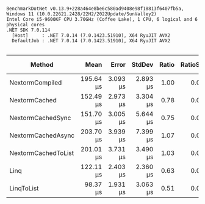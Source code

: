 ```

BenchmarkDotNet v0.13.9+228a464e8be6c580ad9408e98f18813f6407fb5a, Windows 11 (10.0.22621.2428/22H2/2022Update/SunValley2)
Intel Core i5-9600KF CPU 3.70GHz (Coffee Lake), 1 CPU, 6 logical and 6 physical cores
.NET SDK 7.0.114
  [Host]     : .NET 7.0.14 (7.0.1423.51910), X64 RyuJIT AVX2
  DefaultJob : .NET 7.0.14 (7.0.1423.51910), X64 RyuJIT AVX2


```
| Method              | Mean      | Error    | StdDev   | Ratio | RatioSD | Gen0    | Gen1    | Allocated | Alloc Ratio |
|-------------------- |----------:|---------:|---------:|------:|--------:|--------:|--------:|----------:|------------:|
| NextormCompiled     | 195.64 μs | 3.093 μs | 2.893 μs |  1.00 |    0.00 | 51.0254 |       - | 234.56 KB |        1.00 |
| NextormCached       | 152.49 μs | 2.973 μs | 3.304 μs |  0.78 |    0.02 | 51.5137 |       - | 237.01 KB |        1.01 |
| NextormCachedSync   | 151.70 μs | 3.005 μs | 5.644 μs |  0.75 |    0.02 | 51.5137 |       - | 236.87 KB |        1.01 |
| NextormCachedAsync  | 203.70 μs | 3.939 μs | 7.399 μs |  1.07 |    0.03 | 51.5137 |       - | 236.87 KB |        1.01 |
| NextormCachedToList | 201.01 μs | 3.731 μs | 3.490 μs |  1.03 |    0.03 | 63.4766 | 27.0996 | 315.13 KB |        1.34 |
| Linq                | 122.11 μs | 2.403 μs | 2.360 μs |  0.63 |    0.01 | 51.0254 |       - | 234.45 KB |        1.00 |
| LinqToList          |  98.37 μs | 1.931 μs | 3.063 μs |  0.51 |    0.02 | 61.1572 | 20.5078 | 312.63 KB |        1.33 |

